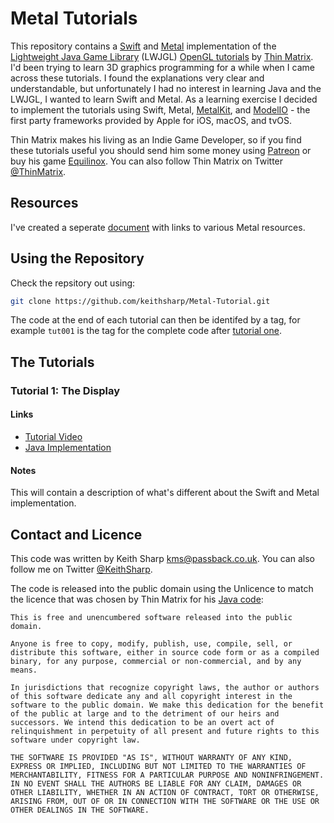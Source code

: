 # Metal Tutorials
This repository contains a [Swift](https://developer.apple.com/swift/) and [Metal](https://developer.apple.com/metal/) implementation of the [Lightweight Java Game Library](https://www.lwjgl.org/) (LWJGL) [OpenGL tutorials](https://www.youtube.com/playlist?list=PLRIWtICgwaX0u7Rf9zkZhLoLuZVfUksDP) by [Thin Matrix](https://www.youtube.com/user/ThinMatrix/).  I'd been trying to learn 3D graphics programming for a while when I came across these tutorials.  I found the explanations very clear and understandable, but unfortunately I had no interest in learning Java and the LWJGL, I wanted to learn Swift and Metal.  As a learning exercise I decided to implement the tutorials using Swift, Metal, [MetalKit](https://developer.apple.com/documentation/metalkit), and [ModelIO](https://developer.apple.com/documentation/modelio) - the first party frameworks provided by Apple for iOS, macOS, and tvOS.

Thin Matrix makes his living as an Indie Game Developer, so if you find these tutorials useful you should send him some money using [Patreon](https://www.patreon.com/thinmatrix) or buy his game [Equilinox](https://equilinox.com/).  You can also follow Thin Matrix on Twitter [@ThinMatrix](https://twitter.com/thinmatrix).

## Resources
I've created a seperate [document](https://github.com/keithsharp/Metal-Tutorial/blob/master/RESOURCES.md) with links to various Metal resources.

## Using the Repository
Check the repsitory out using:
```bash
git clone https://github.com/keithsharp/Metal-Tutorial.git
```
The code at the end of each tutorial can then be identifed by a tag, for example `tut001` is the tag for the complete code after [tutorial one](https://www.youtube.com/watch?v=VS8wlS9hF8E).

## The Tutorials

### Tutorial 1: The Display
#### Links
+ [Tutorial Video]()
+ [Java Implementation](https://github.com/TheThinMatrix/OpenGL-Tutorial-1)

#### Notes
This will contain a description of what's different about the Swift and Metal implementation.

## Contact and Licence
This code was written by Keith Sharp [kms@passback.co.uk](mailto:kms@passback.co.uk).  You can also follow me on Twitter [@KeithSharp](https://twitter.com/KeithSharp).

The code is released into the public domain using the Unlicence to match the licence that was chosen by Thin Matrix for his [Java code](https://github.com/TheThinMatrix):
```
This is free and unencumbered software released into the public domain.

Anyone is free to copy, modify, publish, use, compile, sell, or
distribute this software, either in source code form or as a compiled
binary, for any purpose, commercial or non-commercial, and by any
means.

In jurisdictions that recognize copyright laws, the author or authors
of this software dedicate any and all copyright interest in the
software to the public domain. We make this dedication for the benefit
of the public at large and to the detriment of our heirs and
successors. We intend this dedication to be an overt act of
relinquishment in perpetuity of all present and future rights to this
software under copyright law.

THE SOFTWARE IS PROVIDED "AS IS", WITHOUT WARRANTY OF ANY KIND,
EXPRESS OR IMPLIED, INCLUDING BUT NOT LIMITED TO THE WARRANTIES OF
MERCHANTABILITY, FITNESS FOR A PARTICULAR PURPOSE AND NONINFRINGEMENT.
IN NO EVENT SHALL THE AUTHORS BE LIABLE FOR ANY CLAIM, DAMAGES OR
OTHER LIABILITY, WHETHER IN AN ACTION OF CONTRACT, TORT OR OTHERWISE,
ARISING FROM, OUT OF OR IN CONNECTION WITH THE SOFTWARE OR THE USE OR
OTHER DEALINGS IN THE SOFTWARE.
```
